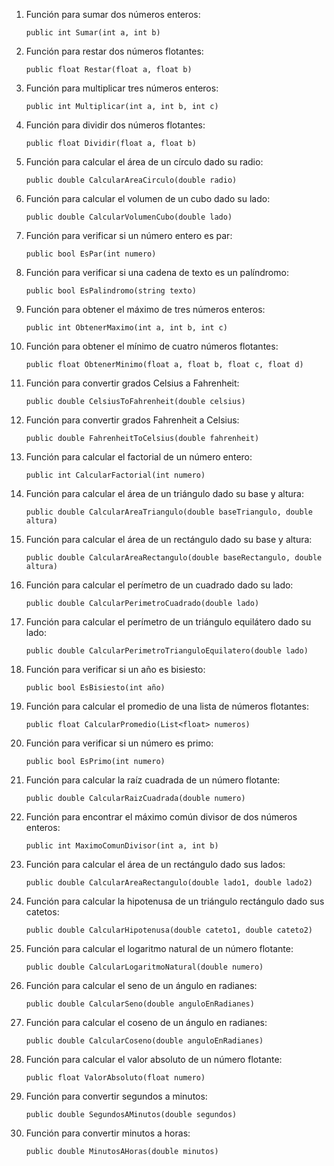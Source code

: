 
1. Función para sumar dos números enteros:

       public int Sumar(int a, int b)
  

2. Función para restar dos números flotantes:

       public float Restar(float a, float b)

4. Función para multiplicar tres números enteros:

       public int Multiplicar(int a, int b, int c)


5. Función para dividir dos números flotantes:

       public float Dividir(float a, float b)

6. Función para calcular el área de un círculo dado su radio:
   
       public double CalcularAreaCirculo(double radio)

7. Función para calcular el volumen de un cubo dado su lado:
   
       public double CalcularVolumenCubo(double lado)

9. Función para verificar si un número entero es par:
    
       public bool EsPar(int numero)

11. Función para verificar si una cadena de texto es un palíndromo:

        public bool EsPalindromo(string texto)

11. Función para obtener el máximo de tres números enteros:
  
        public int ObtenerMaximo(int a, int b, int c)

11. Función para obtener el mínimo de cuatro números flotantes:

        public float ObtenerMinimo(float a, float b, float c, float d)

11. Función para convertir grados Celsius a Fahrenheit:

        public double CelsiusToFahrenheit(double celsius)

12. Función para convertir grados Fahrenheit a Celsius:

        public double FahrenheitToCelsius(double fahrenheit)

13. Función para calcular el factorial de un número entero:
 
        public int CalcularFactorial(int numero)
    
15. Función para calcular el área de un triángulo dado su base y altura:
  
        public double CalcularAreaTriangulo(double baseTriangulo, double altura)

15. Función para calcular el área de un rectángulo dado su base y altura:

        public double CalcularAreaRectangulo(double baseRectangulo, double altura)

16. Función para calcular el perímetro de un cuadrado dado su lado:
    
        public double CalcularPerimetroCuadrado(double lado)
  
17. Función para calcular el perímetro de un triángulo equilátero dado su lado:
 
        public double CalcularPerimetroTrianguloEquilatero(double lado)

18. Función para verificar si un año es bisiesto:
    
        public bool EsBisiesto(int año)

19. Función para calcular el promedio de una lista de números flotantes:
  
        public float CalcularPromedio(List<float> numeros)

20. Función para verificar si un número es primo:
  
        public bool EsPrimo(int numero)

21. Función para calcular la raíz cuadrada de un número flotante:
   
        public double CalcularRaizCuadrada(double numero)
    
23. Función para encontrar el máximo común divisor de dos números enteros:
   
        public int MaximoComunDivisor(int a, int b)
   
23. Función para calcular el área de un rectángulo dado sus lados:
  
        public double CalcularAreaRectangulo(double lado1, double lado2)

24. Función para calcular la hipotenusa de un triángulo rectángulo dado sus catetos:
   
        public double CalcularHipotenusa(double cateto1, double cateto2)
 
25. Función para calcular el logaritmo natural de un número flotante:
 
        public double CalcularLogaritmoNatural(double numero)

26. Función para calcular el seno de un ángulo en radianes:
  
        public double CalcularSeno(double anguloEnRadianes)

27. Función para calcular el coseno de un ángulo en radianes:
   
        public double CalcularCoseno(double anguloEnRadianes)
  
28. Función para calcular el valor absoluto de un número flotante:

        public float ValorAbsoluto(float numero)
   
29. Función para convertir segundos a minutos:
   
        public double SegundosAMinutos(double segundos)

30. Función para convertir minutos a horas:
    
        public double MinutosAHoras(double minutos)
